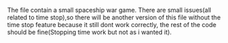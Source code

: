 The file contain a small spaceship war game.
There are small issues(all related to time stop),so there will be another version of this file without the time stop feature because it still dont work correctly, 
the rest of the code should be fine(Stopping time work but not as i wanted it).
